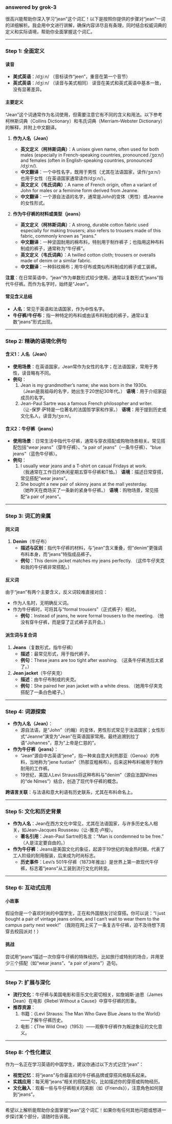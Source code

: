 ### answered by grok-3
很高兴能帮助你深入学习“jean”这个词汇！以下是按照你提供的步骤对“jean”一词的详细解析。我会用中文进行讲解，确保内容详尽且有条理，同时结合权威词典的定义和实际语境，帮助你全面掌握这个词汇。

---

### Step 1: 全面定义
#### 读音
- **美式英语**：/dʒiːn/ （音标读作“jeen”，重音在第一个音节）
- **英式英语**：/dʒiːn/ （读音与美式相同）
读音在美式和英式英语中基本一致，没有显著差异。

#### 主要定义
“Jean”这个词通常作为名词使用，但需要注意它有不同的含义和用法。以下参考柯林斯词典（Collins Dictionary）和韦氏词典（Merriam-Webster Dictionary）的解释，并附上中文翻译。

1. **作为人名（Jean）**
   - **英文定义（柯林斯词典）**：A unisex given name, often used for both males (especially in French-speaking countries, pronounced /ʒɑːn/) and females (often in English-speaking countries, pronounced /dʒiːn/).
   - **中文翻译**：一个中性名字，既用于男性（尤其在法语国家，读作/ʒɑːn/）也用于女性（在英语国家通常读作/dʒiːn/）。
   - **英文定义（韦氏词典）**：A name of French origin, often a variant of John for males or a feminine form derived from Jeanne.
   - **中文翻译**：一个源自法语的名字，通常是John的变体（男性）或Jeanne的女性形式。

2. **作为牛仔裤的材料或类型（jeans）**
   - **英文定义（柯林斯词典）**：A strong, durable cotton fabric used especially for making trousers; also refers to trousers made of this fabric, commonly known as "jeans."
   - **中文翻译**：一种坚固耐用的棉布料，特别用于制作裤子；也指用这种布料制成的裤子，通常称为“牛仔裤”。
   - **英文定义（韦氏词典）**：A twilled cotton cloth; trousers or overalls made of denim or a similar fabric.
   - **中文翻译**：一种斜纹棉布；用牛仔布或类似布料制成的裤子或工装裤。

**注意**：在日常英语中，“jean”作为单数形式较少使用，通常以复数形式“jeans”指代牛仔裤。而作为名字时，始终是“Jean”。

#### 常见含义总结
- **人名**：常见于英语和法语国家，作为中性名字。
- **牛仔裤/牛仔布**：指一种特定的布料或由该布料制成的裤子，通常以复数“jeans”形式出现。

---

### Step 2: 精确的语境化例句
#### 含义1：人名（Jean）
- **使用场景**：在英语国家，Jean常作为女性的名字；在法语国家，常用于男性，读音略有不同。
- **例句**：
  1. Jean is my grandmother’s name; she was born in the 1930s.  
     （Jean是我祖母的名字，她出生于20世纪30年代。）
     **语境**：用于介绍家庭成员的名字。
  2. Jean-Paul Sartre was a famous French philosopher and writer.  
     （让-保罗·萨特是一位著名的法国哲学家和作家。）
     **语境**：用于提到历史或文化名人，读音为/ʒɑːn/。

#### 含义2：牛仔裤（jeans）
- **使用场景**：日常生活中指代牛仔裤，通常与穿衣搭配或购物场景相关。常见搭配包括“wear jeans”（穿牛仔裤）、“a pair of jeans”（一条牛仔裤）、“blue jeans”（蓝色牛仔裤）。
- **例句**：
  1. I usually wear jeans and a T-shirt on casual Fridays at work.  
     （我通常在工作日的休闲星期五穿牛仔裤和T恤。）
     **语境**：描述日常穿搭，常见搭配“wear jeans”。
  2. She bought a new pair of skinny jeans at the mall yesterday.  
     （她昨天在商场买了一条新的紧身牛仔裤。）
     **语境**：购物场景，常见搭配“a pair of jeans”。

---

### Step 3: 词汇的亲属
#### 同义词
1. **Denim**（牛仔布）
   - **描述与区别**：指代牛仔裤的材料，与“jean”含义重叠，但“denim”更强调布料本身，而“jeans”特指成品裤子。
   - **例句**：This denim jacket matches my jeans perfectly. （这件牛仔夹克和我的牛仔裤非常搭配。）

#### 反义词
由于“jean”有两个主要含义，反义词较难直接对应：
- 作为人名时，无明确反义词。
- 作为牛仔裤时，可将其与“formal trousers”（正式裤子）相对。
  - **例句**：Instead of jeans, he wore formal trousers to the meeting. （他没有穿牛仔裤，而是穿了正式裤子去开会。）

#### 派生词与复合词
1. **Jeans**（复数形式，指牛仔裤）
   - **描述**：最常见形式，用于指代裤子。
   - **例句**：These jeans are too tight after washing. （这条牛仔裤洗后太紧了。）
2. **Jean jacket**（牛仔夹克）
   - **描述**：由牛仔布制成的夹克。
   - **例句**：She paired her jean jacket with a white dress. （她用牛仔夹克搭配了一条白色裙子。）

---

### Step 4: 词源探索
- **作为人名（Jean）**：
  - 源自法语，是“John”（约翰）的变体，男性形式常见于法语国家；女性形式“Jeanne”演变为“Jean”在英语国家常用。最终追溯到拉丁语“Johannes”，意为“上帝是仁慈的”。
- **作为牛仔裤（jeans）**：
  - “Jean”源自中古英语“jene”，指一种来自意大利热那亚（Genoa）的布料，当地称为“jene fustian”（热那亚粗棉布）。后来这种布料被用于制作耐用的工作裤。
  - 19世纪，美国人Levi Strauss将这种布料与“denim”（源自法国Nîmes的“de Nîmes”）结合，创造了现代牛仔裤的概念。

**跨语言关联**：与法语和意大利语有历史联系，尤其在布料命名上。

---

### Step 5: 文化和历史背景
- **作为人名**：Jean在西方文化中常见，尤其在法语国家，与许多历史名人相关，如Jean-Jacques Rousseau（让-雅克·卢梭）。
  - **著名引用**：Jean-Paul Sartre的名言：“Man is condemned to be free.” （人是注定要自由的。）
- **作为牛仔裤**：Jeans是美国文化的象征，起源于19世纪的淘金热时期，代表了工人阶级的耐用服装，后来成为时尚标志。
  - **历史事件**：Levi’s 501牛仔裤（1873年推出）是世界上第一款现代牛仔裤，标志着“jeans”从工装到流行文化的转变。

---

### Step 6: 互动式应用
#### 小故事
假设你是一个喜欢时尚的中国学生，正在和外国朋友讨论穿搭。你可以说：“I just bought a pair of vintage jeans online, and I can’t wait to wear them to the campus party next week!” （我刚在网上买了一条复古牛仔裤，迫不及待想下周穿去校园派对！）

#### 挑战
尝试用“jeans”描述一次你穿牛仔裤的特殊经历，比如旅行或特别的场合，并用至少三个搭配（如“wear jeans”、“a pair of jeans”）造句。

---

### Step 7: 扩展与深化
- **流行文化**：牛仔裤与美国电影和音乐文化密切相关，如詹姆斯·迪恩（James Dean）在电影《Rebel Without a Cause》中穿牛仔裤的形象。
- **推荐资源**：
  1. 书籍：《Levi Strauss: The Man Who Gave Blue Jeans to the World》——了解牛仔裤历史。
  2. 电影：《The Wild One》（1953）——观察牛仔裤作为叛逆象征的文化意义。

---

### Step 8: 个性化建议
作为一名正在学习英语的中国学生，建议你通过以下方式记住“jean”：
- **视觉记忆**：将“jeans”与你最喜欢的牛仔裤品牌或穿搭风格联系起来。
- **实践应用**：每天用“jeans”相关的搭配造句，比如描述你的穿搭或购物经历。
- **文化融入**：观看一些与牛仔裤相关的美剧（如《Friends》），注意角色如何提到“jeans”。

---

希望以上解析能帮助你全面掌握“jean”这个词汇！如果你有任何其他问题或想进一步探讨某个部分，请随时告诉我。